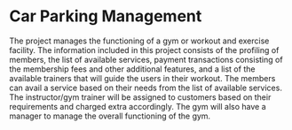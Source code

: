 # Car Parking Management

The project manages the functioning of a gym or workout and exercise facility. The information included in this project consists of the profiling of members, the list of available services, payment transactions consisting of the membership fees and other additional features, and a list of the available trainers that will guide the users in their workout.
The members can avail a service based on their needs from the list of available services. The instructor/gym trainer will be assigned to customers based on their requirements and charged extra accordingly. The gym will also have a manager to manage the overall functioning of the gym.

